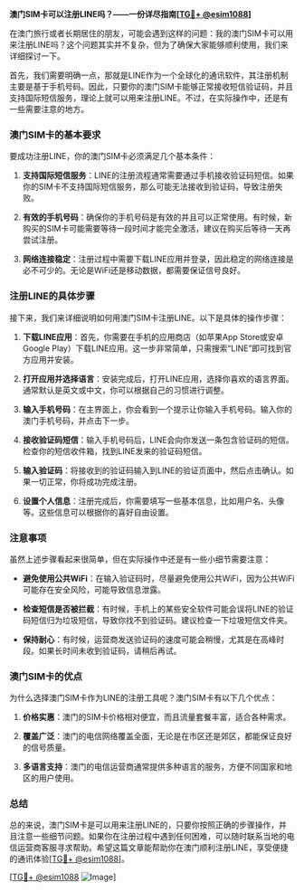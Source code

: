 **澳门SIM卡可以注册LINE吗？——一份详尽指南[[TG💪+ @esim1088](https://t.me/s/esim1088)]**

在澳门旅行或者长期居住的朋友，可能会遇到这样的问题：我的澳门SIM卡可以用来注册LINE吗？这个问题其实并不复杂，但为了确保大家能够顺利使用，我们来详细探讨一下。

首先，我们需要明确一点，那就是LINE作为一个全球化的通讯软件，其注册机制主要是基于手机号码。因此，只要你的澳门SIM卡能够正常接收短信验证码，并且支持国际短信服务，理论上就可以用来注册LINE。不过，在实际操作中，还是有一些需要注意的地方。

### 澳门SIM卡的基本要求

要成功注册LINE，你的澳门SIM卡必须满足几个基本条件：

1. **支持国际短信服务**：LINE的注册流程通常需要通过手机接收验证码短信。如果你的SIM卡不支持国际短信服务，那么可能无法接收到验证码，导致注册失败。
   
2. **有效的手机号码**：确保你的手机号码是有效的并且可以正常使用。有时候，新购买的SIM卡可能需要等待一段时间才能完全激活，建议在购买后等待一天再尝试注册。

3. **网络连接稳定**：注册过程中需要下载LINE应用并登录，因此稳定的网络连接是必不可少的。无论是WiFi还是移动数据，都需要保证信号良好。

### 注册LINE的具体步骤

接下来，我们来详细说明如何用澳门SIM卡注册LINE。以下是具体的操作步骤：

1. **下载LINE应用**：首先，你需要在手机的应用商店（如苹果App Store或安卓Google Play）下载LINE应用。这一步非常简单，只需搜索“LINE”即可找到官方应用并安装。

2. **打开应用并选择语言**：安装完成后，打开LINE应用，选择你喜欢的语言界面。通常默认是英文或中文，你可以根据自己的习惯进行调整。

3. **输入手机号码**：在主界面上，你会看到一个提示让你输入手机号码。输入你的澳门手机号码，并点击下一步。

4. **接收验证码短信**：输入手机号码后，LINE会向你发送一条包含验证码的短信。检查你的短信收件箱，找到LINE发来的验证码短信。

5. **输入验证码**：将接收到的验证码输入到LINE的验证页面中，然后点击确认。如果一切正常，你将成功完成注册。

6. **设置个人信息**：注册完成后，你需要填写一些基本信息，比如用户名、头像等。这些信息可以根据你的喜好自由设置。

### 注意事项

虽然上述步骤看起来很简单，但在实际操作中还是有一些小细节需要注意：

- **避免使用公共WiFi**：在输入验证码时，尽量避免使用公共WiFi，因为公共WiFi可能存在安全风险，可能导致信息泄露。
  
- **检查短信是否被拦截**：有时候，手机上的某些安全软件可能会误将LINE的验证码短信归为垃圾短信，导致你找不到验证码。建议检查一下垃圾短信文件夹。

- **保持耐心**：有时候，运营商发送验证码的速度可能会稍慢，尤其是在高峰时段。如果长时间未收到验证码，请稍后再试。

### 澳门SIM卡的优点

为什么选择澳门SIM卡作为LINE的注册工具呢？澳门SIM卡有以下几个优点：

1. **价格实惠**：澳门的SIM卡价格相对便宜，而且流量套餐丰富，适合各种需求。

2. **覆盖广泛**：澳门的电信网络覆盖全面，无论是在市区还是郊区，都能保证良好的信号质量。

3. **多语言支持**：澳门的电信运营商通常提供多种语言的服务，方便不同国家和地区的用户使用。

### 总结

总的来说，澳门SIM卡是可以用来注册LINE的，只要你按照正确的步骤操作，并且注意一些细节问题。如果你在注册过程中遇到任何困难，可以随时联系当地的电信运营商客服寻求帮助。希望这篇文章能帮助你在澳门顺利注册LINE，享受便捷的通讯体验[[TG💪+ @esim1088](https://t.me/s/esim1088)]。

[[TG💪+ @esim1088](https://t.me/s/esim1088) ![Image](https://i.postimg.cc/4NQfJmqS/Snipaste-2025-05-13-00-14-12.png)]